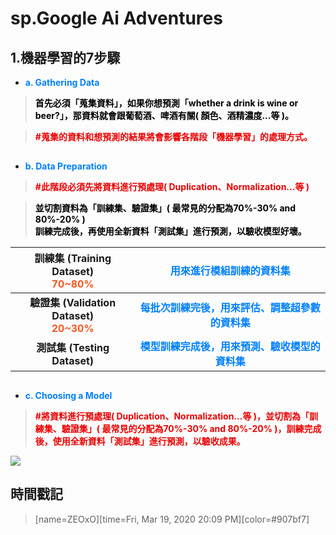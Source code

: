 # sp.Google Ai Adventures

## 1.機器學習的7步驟

* <font color="#0080FF">**a. Gathering Data**</font>

> <font color="#000000">**首先必須「蒐集資料」，如果你想預測「whether a drink is wine or beer?」，那資料就會跟葡萄酒、啤酒有關( 顏色、酒精濃度...等 )。**</font>
 
> <font color="#EA0000">**#蒐集的資料和想預測的結果將會影響各階段「機器學習」的處理方式。**</font>
##
* <font color="#0080FF">**b. Data Preparation**</font>

> <font color="#EA0000">**#此階段必須先將資料進行預處理( Duplication、Normalization...等 )</font>**

> <font color="#00000">**並切割資料為「訓練集、驗證集」( 最常見的分配為70%-30% and 80%-20% )</br>訓練完成後，再使用全新資料「測試集」進行預測，以驗收模型好壞。**</font>

| 訓練集 (Training Dataset)</br><font color="#FF5722" >70~80%</font> | <font color="#0080FF" >用來進行模組訓練的資料集</font> |
| :------: | :-----------: |
| __驗證集 (Validation Dataset)</br><font color="#FF5722" >20~30%__</font> | __<font color="#0080FF" >每批次訓練完後，用來評估、調整超參數的資料集</font>__ |
| __測試集 (Testing Dataset)__ | __<font color="#0080FF" >模型訓練完成後，用來預測、驗收模型的資料集</font>__ |

## 
* <font color="#0080FF">**c. Choosing a Model**</font>

> <font color="#EA0000">**#將資料進行預處理( Duplication、Normalization...等 )，並切割為「訓練集、驗證集」( 最常見的分配為70%-30% and 80%-20% )，訓練完成後，使用全新資料「測試集」進行預測，以驗收成果。**</font>

![](https://i.imgur.com/cvsw5j7.png)


## 時間戳記

> [name=ZEOxO][time=Fri, Mar 19, 2020 20:09 PM][color=#907bf7]

